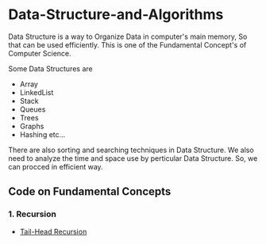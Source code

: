 # Data-Structure-and-Algorithms
Data Structure is a way to Organize Data in computer's main memory, So that can be used efficiently. This is one of the Fundamental Concept's of Computer Science.

Some Data Structures are
* Array
* LinkedList
* Stack
* Queues
* Trees
* Graphs
* Hashing
etc...

There are also sorting and searching techniques in Data Structure. We also need to analyze the time and space use by perticular Data Structure. So, we can procced in efficient way.

## Code on Fundamental Concepts
### 1. Recursion
  * [Tail-Head Recursion](https://github.com/devarshitrivedi01/Data-Structure-and-Algorithms/blob/main/Recursion/Tail-Head%20Recursion)
